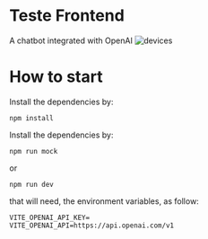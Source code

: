 
# Teste Frontend
A chatbot integrated with OpenAI
![devices](https://i.ibb.co/wWJcMhQ/3-devices-black.png)

# How to start
Install the dependencies by:
```
npm install
```
Install the dependencies by:
```
npm run mock
```
or 
```
npm run dev
```
that will need, the environment variables, as follow:
```
VITE_OPENAI_API_KEY=
VITE_OPENAI_API=https://api.openai.com/v1
```